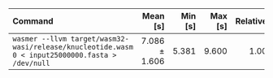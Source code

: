 | Command | Mean [s] | Min [s] | Max [s] | Relative |
|:---|---:|---:|---:|---:|
| `wasmer --llvm target/wasm32-wasi/release/knucleotide.wasm 0 < input25000000.fasta > /dev/null` | 7.086 ± 1.606 | 5.381 | 9.600 | 1.00 |
